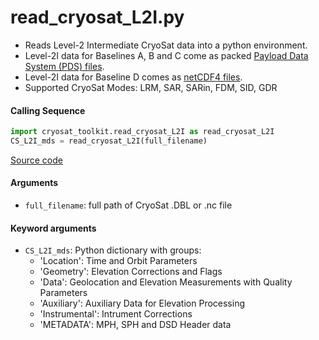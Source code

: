 read_cryosat_L2I.py
===================

 - Reads Level-2 Intermediate CryoSat data into a python environment.
 - Level-2I data for Baselines A, B and C come as packed [Payload Data System (PDS) files](https://earth.esa.int/documents/10174/125273/CryoSat_L2_Products_Format_Specification).
 - Level-2I data for Baseline D comes as [netCDF4 files](https://earth.esa.int/documents/10174/125272/CryoSat-Baseline-D-Product-Handbook).
 - Supported CryoSat Modes: LRM, SAR, SARin, FDM, SID, GDR

#### Calling Sequence
```python
import cryosat_toolkit.read_cryosat_L2I as read_cryosat_L2I
CS_L2I_mds = read_cryosat_L2I(full_filename)
```
[Source code](https://github.com/tsutterley/read-cryosat-2/blob/main/cryosat_toolkit/read_cryosat_L2I.py)

#### Arguments
 - `full_filename`: full path of CryoSat .DBL or .nc file

#### Keyword arguments
 - `CS_L2I_mds`: Python dictionary with groups:
     * 'Location': Time and Orbit Parameters
     * 'Geometry': Elevation Corrections and Flags
     * 'Data': Geolocation and Elevation Measurements with Quality Parameters
     * 'Auxiliary': Auxiliary Data for Elevation Processing
     * 'Instrumental': Intrument Corrections
     * 'METADATA': MPH, SPH and DSD Header data

